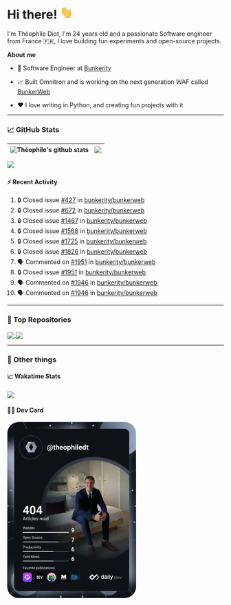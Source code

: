 # Hi there! <img src="./wave.gif" width="30px" height="30px" />

I'm Théophile Diot, I'm 24 years old and a passionate Software engineer from France 🇫🇷, I love building fun experiments and open-source projects.

**About me**

- 💼 Software Engineer at [Bunkerity](https://www.bunkerity.com/)

- 📈 Built Omnitron and is working on the next generation WAF called [BunkerWeb](https://www.bunkerweb.io)

- ❤️ I love writing in Python, and creating fun projects with it

---

### 📈 GitHub Stats

| <img align="center" src="https://github-readme-stats.vercel.app/api?username=TheophileDiot&show_icons=true&include_all_commits=true&theme=algolia&hide_border=true&rank_icon=github" alt="Théophile's github stats" /> | <img align="center" src="https://github-readme-stats.vercel.app/api/top-langs/?username=TheophileDiot&layout=compact&theme=algolia&hide_border=true" /> |
| ---------------------------------------------------------------------------------------------------------------------------------------------------------------------------------------------------------------------- | ------------------------------------------------------------------------------------------------------------------------------------------------------- |

![](https://github-readme-activity-graph.vercel.app/graph?username=TheophileDiot&theme=tokyo-night)

#### :zap: Recent Activity

<!--START_SECTION:activity-->
1. 🔒 Closed issue [#427](https://github.com/bunkerity/bunkerweb/issues/427) in [bunkerity/bunkerweb](https://github.com/bunkerity/bunkerweb)
2. 🔒 Closed issue [#672](https://github.com/bunkerity/bunkerweb/issues/672) in [bunkerity/bunkerweb](https://github.com/bunkerity/bunkerweb)
3. 🔒 Closed issue [#1467](https://github.com/bunkerity/bunkerweb/issues/1467) in [bunkerity/bunkerweb](https://github.com/bunkerity/bunkerweb)
4. 🔒 Closed issue [#1568](https://github.com/bunkerity/bunkerweb/issues/1568) in [bunkerity/bunkerweb](https://github.com/bunkerity/bunkerweb)
5. 🔒 Closed issue [#1725](https://github.com/bunkerity/bunkerweb/issues/1725) in [bunkerity/bunkerweb](https://github.com/bunkerity/bunkerweb)
6. 🔒 Closed issue [#1826](https://github.com/bunkerity/bunkerweb/issues/1826) in [bunkerity/bunkerweb](https://github.com/bunkerity/bunkerweb)
7. 🗣 Commented on [#1951](https://github.com/bunkerity/bunkerweb/issues/1951#issuecomment-2618163298) in [bunkerity/bunkerweb](https://github.com/bunkerity/bunkerweb)
8. 🔒 Closed issue [#1951](https://github.com/bunkerity/bunkerweb/issues/1951) in [bunkerity/bunkerweb](https://github.com/bunkerity/bunkerweb)
9. 🗣 Commented on [#1946](https://github.com/bunkerity/bunkerweb/issues/1946#issuecomment-2615270727) in [bunkerity/bunkerweb](https://github.com/bunkerity/bunkerweb)
10. 🗣 Commented on [#1946](https://github.com/bunkerity/bunkerweb/issues/1946#issuecomment-2615236511) in [bunkerity/bunkerweb](https://github.com/bunkerity/bunkerweb)
<!--END_SECTION:activity-->

---

### 🔧 Top Repositories

<a href="https://github.com/bunkerity/bunkerweb">
  <img align="center" src="https://github-readme-stats.vercel.app/api/pin/?username=Bunkerity&repo=bunkerweb&theme=algolia" />
</a>
<a href="https://github.com/TheophileDiot/Omnitron">
  <img align="center" src="https://github-readme-stats.vercel.app/api/pin/?username=TheophileDiot&repo=Omnitron&theme=algolia" />
</a>

---

### 🎉 Other things

#### 📈 Wakatime Stats

<a href="https://wakatime.com/@theophile_bunkerity">
  <img align="center" src="https://github-readme-stats.vercel.app/api/wakatime?username=3aa5ce41-c253-43d9-8441-a721e446a45f&layout=compact&theme=algolia" />
</a>

#### 👨‍💻 Dev Card

<a href="https://app.daily.dev/TheophileDt">
  <img src="./devcard.svg" width="300" alt="Théophile Diot's Dev Card"/>
</a>
